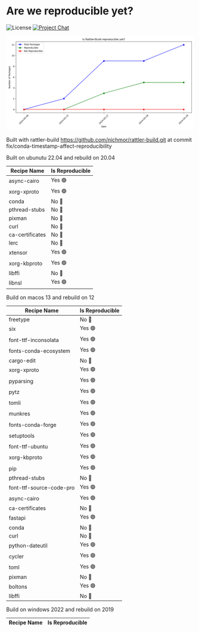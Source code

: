 
# Are we reproducible yet?

![License][license-badge]
[![Project Chat][chat-badge]][chat-url]


[license-badge]: https://img.shields.io/badge/license-BSD--3--Clause-blue?style=flat-square
[chat-badge]: https://img.shields.io/discord/1082332781146800168.svg?label=&logo=discord&logoColor=ffffff&color=7389D8&labelColor=6A7EC2&style=flat-square
[chat-url]: https://discord.gg/kKV8ZxyzY4


![Reproducibility Chart](data/chart.png)


Built with rattler-build https://github.com/nichmor/rattler-build.git at commit fix/conda-timestamp-affect-reproducibility

Built on ubunutu 22.04 and rebuild on 20.04


| Recipe Name | Is Reproducible |
| --- | --- |
| async-cairo | Yes 🟢 |
| xorg-xproto | Yes 🟢 |
| conda | No 🔴 |
| pthread-stubs | No 🔴 |
| pixman | No 🔴 |
| curl | No 🔴 |
| ca-certificates | No 🔴 |
| lerc | No 🔴 |
| xtensor | Yes 🟢 |
| xorg-kbproto | Yes 🟢 |
| libffi | No 🔴 |
| libnsl | Yes 🟢 |



Build on macos 13 and rebuild on 12



| Recipe Name | Is Reproducible |
| --- | --- |
| freetype | No 🔴 |
| six | Yes 🟢 |
| font-ttf-inconsolata | Yes 🟢 |
| fonts-conda-ecosystem | Yes 🟢 |
| cargo-edit | No 🔴 |
| xorg-xproto | Yes 🟢 |
| pyparsing | Yes 🟢 |
| pytz | Yes 🟢 |
| tomli | Yes 🟢 |
| munkres | Yes 🟢 |
| fonts-conda-forge | Yes 🟢 |
| setuptools | Yes 🟢 |
| font-ttf-ubuntu | Yes 🟢 |
| xorg-kbproto | Yes 🟢 |
| pip | Yes 🟢 |
| pthread-stubs | No 🔴 |
| font-ttf-source-code-pro | Yes 🟢 |
| async-cairo | Yes 🟢 |
| ca-certificates | No 🔴 |
| fastapi | Yes 🟢 |
| conda | No 🔴 |
| curl | No 🔴 |
| python-dateutil | Yes 🟢 |
| cycler | Yes 🟢 |
| toml | Yes 🟢 |
| pixman | No 🔴 |
| boltons | Yes 🟢 |
| libffi | No 🔴 |

Build on windows 2022 and rebuild on 2019



| Recipe Name | Is Reproducible |
| --- | --- |
